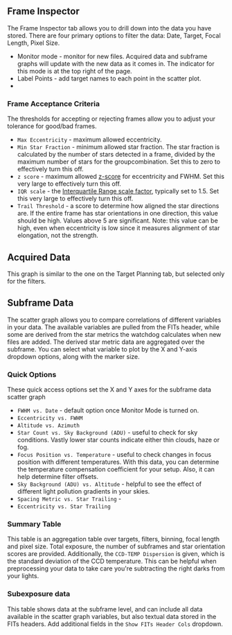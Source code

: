 ## Frame Inspector

[//]: # (src/assets/inspector_tab.png)
The Frame Inspector tab allows you to drill down into the data you have stored.  There are four primary options to filter the data: Date, Target, Focal Length, Pixel Size.  


- Monitor mode - monitor for new files. Acquired data and subframe graphs will update with the new data as it comes in. The indicator for this mode is at the top right of the page.
- Label Points - add target names to each point in the scatter plot.
- 

### Frame Acceptance Criteria
The thresholds for accepting or rejecting frames allow you to adjust your tolerance for good/bad frames.  

- `Max Eccentricity` - maximum allowed eccentricity.  
- `Min Star Fraction` - minimum allowed star fraction.  The star fraction is calculated by the number of stars detected in a frame, divided by the maximum number of stars for the groupcombination.  Set this to zero to effectively turn this off.
- `z score` - maximum allowed [z-score](https://en.wikipedia.org/wiki/Standard_score#Calculation) for eccentricity and FWHM. Set this very large to effectively turn this off.
- `IQR scale` - the [Interquartile Range scale factor](https://en.wikipedia.org/wiki/Interquartile_range#Outliers), typically set to 1.5.  Set this very large to effectively turn this off.
- `Trail Threshold` - a score to determine how aligned the star directions are.  If the entire frame has star orientations in one direction, this value should be high.  Values above 5 are significant.  Note: this value can be high, even when eccentricity is low since it measures alignment of star elongation, not the strength.


## Acquired Data 
This graph is similar to the one on the Target Planning tab, but selected only for the filters.


## Subframe Data
The scatter graph allows you to compare correlations of different variables in your data.  The available variables are pulled from the FITs header, while some are derived from the star metrics the watchdog calculates when new files are added.  The derived star metric data are aggregated over the subframe.  You can select what variable to plot by the X and Y-axis dropdown options, along with the marker size.  

### Quick Options
These quick access options set the X and Y axes for the subframe data scatter graph

- `FWHM vs. Date` - default option once Monitor Mode is turned on.
- `Eccentricity vs. FWHM`
- `Altitude vs. Azimuth`
- `Star Count vs. Sky Background (ADU)` - useful to check for sky conditions.  Vastly lower star counts indicate either thin clouds, haze or fog.  
- `Focus Position vs. Temperature` - useful to check changes in focus position with different temperatures.  With this data, you can determine the temperature compensation coefficient for your setup.  Also, it can help determine filter offsets.  
- `Sky Background (ADU) vs. Altitude` - helpful to see the effect of different light pollution gradients in your skies.
- `Spacing Metric vs. Star Trailing` - 
- `Eccentricity vs. Star Trailing`


### Summary Table
This table is an aggregation table over targets, filters, binning, focal length and pixel size.  Total exposure, the number of subframes and star orientation scores are provided.  Additionally, the `CCD-TEMP Dispersion` is given, which is the standard deviation of the CCD temperature.  This can be helpful when preprocessing your data to take care you're subtracting the right darks from your lights.

### Subexposure data
This table shows data at the subframe level, and can include all data available in the scatter graph variables, but also textual data stored in the FITs headers.  Add additional fields in the `Show FITs Header Cols` dropdown.

